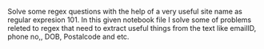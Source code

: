 Solve some regex questions with the help of a very useful site name as regular expresion 101.
In this given notebook file I solve some of problems releted to regex that need to extract useful things from the text like emailID, phone no,, DOB, Postalcode and etc.
